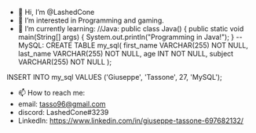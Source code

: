 - 👋 Hi, I’m @LashedCone
- 👀 I’m interested in Programming and gaming.
- 🌱 I’m currently learning:
//Java:
public class Java() {
public static void main(String[] args) {
System.out.println("Programming in Java!");
}
-- MySQL:
CREATE TABLE my_sql(
  first_name VARCHAR(255) NOT NULL,
  last_name VARCHAR(255) NOT NULL,
  age INT NOT NULL,
  subject VARCHAR(255) NOT NULL
);

INSERT INTO my_sql VALUES
('Giuseppe', 'Tassone', 27, 'MySQL');

- 📫 How to reach me:
- email: tasso96@gmail.com
- discord: LashedCone#3239
- LinkedIn: https://www.linkedin.com/in/giuseppe-tassone-697682132/
